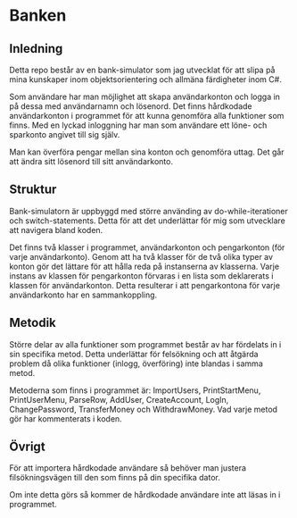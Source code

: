 # Banken

## Inledning
Detta repo består av en bank-simulator som jag utvecklat för att slipa på mina kunskaper inom objektsorientering och allmäna färdigheter inom C#.

Som användare har man möjlighet att skapa användarkonton och logga in på dessa med användarnamn och lösenord.
Det finns hårdkodade användarkonton i programmet för att kunna genomföra alla funktioner som finns.
Med en lyckad inloggning har man som användare ett löne- och sparkonto angivet till sig själv.

Man kan överföra pengar mellan sina konton och genomföra uttag. Det går att ändra sitt lösenord till sitt användarkonto.

## Struktur
Bank-simulatorn är uppbyggd med större använding av do-while-iterationer och switch-statements.
Detta för att det underlättar för mig som utvecklare att navigera bland koden.

Det finns två klasser i programmet, användarkonton och pengarkonton (för varje användarkonto).
Genom att ha två klasser för de två olika typer av konton gör det lättare för att hålla reda på instanserna av klasserna.
Varje instans av klassen för pengarkonton förvaras i en lista som deklarerats i klassen för användarkonton. 
Detta resulterar i att pengarkontona för varje användarkonto har en sammankoppling. 

## Metodik
Större delar av alla funktioner som programmet består av har fördelats in i sin specifika metod.
Detta underlättar för felsökning och att åtgärda problem då olika funktioner (inlogg, överföring) inte blandas i samma metod.

Metoderna som finns i programmet är:
ImportUsers, PrintStartMenu, PrintUserMenu, ParseRow, AddUser, CreateAccount, LogIn, ChangePassword, TransferMoney och WithdrawMoney.
Vad varje metod gör har kommenterats i koden.

## Övrigt
För att importera hårdkodade användare så behöver man justera filsökningsvägen till den som finns på din specifika dator.

Om inte detta görs så kommer de hårdkodade användare inte att läsas in i programmet.